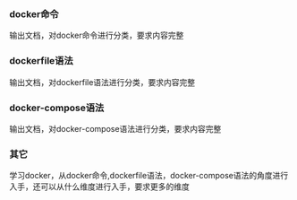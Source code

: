 ### docker命令
输出文档，对docker命令进行分类，要求内容完整
### dockerfile语法
输出文档，对dockerfile语法进行分类，要求内容完整
### docker-compose语法
输出文档，对docker-compose语法进行分类，要求内容完整
### 其它
学习docker，从docker命令,dockerfile语法，docker-compose语法的角度进行入手，还可以从什么维度进行入手，要求更多的维度
